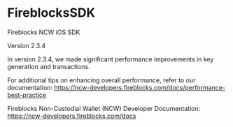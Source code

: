 # FireblocksSDK

Fireblocks NCW iOS SDK 

Version 2.3.4

In version 2.3.4, we made significant performance improvements in key generation and transactions.

For additional tips on enhancing overall performance, refer to our documentation: https://ncw-developers.fireblocks.com/docs/performance-best-practice 

Fireblocks Non-Custodial Wallet (NCW) Developer Documentation: https://ncw-developers.fireblocks.com/docs

